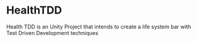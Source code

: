 # HealthTDD
Health TDD is an Unity Project that intends to create a life system bar with Test Driven Development techniques
